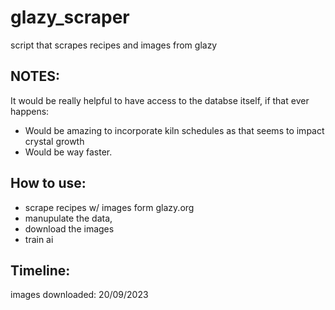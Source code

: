 # glazy_scraper
script that scrapes recipes and images from glazy

## NOTES:
It would be really helpful to have access to the databse itself, if that ever happens:
- Would be amazing to incorporate kiln schedules as that seems to impact crystal growth
- Would be way faster.


## How to use:
- scrape recipes w/ images form glazy.org
- manupulate the data,
- download the images
- train ai

## Timeline:
images downloaded: 20/09/2023
